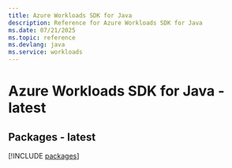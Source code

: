 ```yaml
---
title: Azure Workloads SDK for Java
description: Reference for Azure Workloads SDK for Java
ms.date: 07/21/2025
ms.topic: reference
ms.devlang: java
ms.service: workloads
---
```

# Azure Workloads SDK for Java - latest
## Packages - latest
[!INCLUDE [packages](workloads-index.md)]